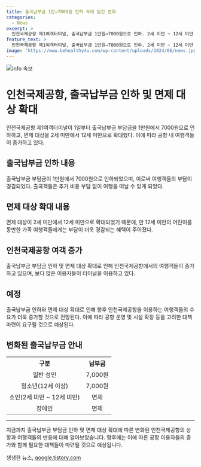 ```yaml
---
title: 출국납부금 1만→7000원 인하 속에 담긴 변화
categories:
  - News
excerpt: >
  인천국제공항 제1여객터미널, 출국납부금 1만원→7000원으로 인하. 2세 미만 ~ 12세 미만 면제 확대. 여행객들의 이목이 집중되고 있는 가운데, 출국에 대한 경비 부담이 줄어들며 긍정적인 반응이 나타나고 있다.
feature_text: >
  인천국제공항 제1여객터미널, 출국납부금 1만원→7000원으로 인하. 2세 미만 ~ 12세 미만 면제 확대. 여행객들의 이목이 집중되고 있는 가운데, 출국에 대한 경비 부담이 줄어들며 긍정적인 반응이 나타나고 있다.
image: 'https://www.behealthy4u.com/wp-content/uploads/2024/06/news.jpg'
---
```


<p><img src="https://www.behealthy4u.com/wp-content/uploads/2024/06/news.jpg" alt="info 속보" /></p>

<h1>인천국제공항, 출국납부금 인하 및 면제 대상 확대</h1>

<p data-ke-size="size16">인천국제공항 제1여객터미널이 1일부터 출국납부금 부담금을 1만원에서 7000원으로 인하하고, 면제 대상을 2세 미만에서 12세 미만으로 확대했다. 이에 따라 공항 내 여행객들이 증가하고 있다.</p>

<h2 data-ke-size="size26">출국납부금 인하 내용</h2>

<p data-ke-size="size16">출국납부금 부담금이 1만원에서 7000원으로 인하되었으며, 이로써 여행객들의 부담이 경감되었다. 출국객들은 추가 비용 부담 없이 여행을 떠날 수 있게 되었다.</p>

<h2 data-ke-size="size26">면제 대상 확대 내용</h2>

<p data-ke-size="size16">면제 대상이 2세 미만에서 12세 미만으로 확대되었기 때문에, 만 12세 미만의 어린이를 동반한 가족 여행객들에게는 부담이 더욱 경감되는 혜택이 주어졌다.</p>

<h2 data-ke-size="size26">인천국제공항 여객 증가</h2>

<p data-ke-size="size16">출국납부금 부담금 인하 및 면제 대상 확대로 인해 인천국제공항에서의 여행객들이 증가하고 있으며, 보다 많은 이용자들이 터미널을 이용하고 있다.</p>

<h2 data-ke-size="size26">예정</h2>

<p data-ke-size="size16">출국납부금 인하와 면제 대상 확대로 인해 향후 인천국제공항을 이용하는 여행객들의 수요가 더욱 증가할 것으로 전망된다. 이에 따라 공항 운영 및 시설 확장 등을 고려한 대책 마련이 요구될 것으로 예상된다.</p>

<h2 data-ke-size="size26">변화된 출국납부금 안내</h2>

<table>
    <tr>
        <th style="text-align: center; height: 17px;"><b>구분</b></th>
        <th style="text-align: center; height: 17px;"><b>납부금</b></th>
    </tr>
    <tr>
        <td style="text-align: center; height: 17px;">일반 성인</td>
        <td style="text-align: center; height: 17px;">7,000원</td>
    </tr>
    <tr>
        <td style="text-align: center; height: 17px;">청소년(12세 이상)</td>
        <td style="text-align: center; height: 17px;">7,000원</td>
    </tr>
    <tr>
        <td style="text-align: center; height: 17px;">소인(2세 미만 ~ 12세 미만)</td>
        <td style="text-align: center; height: 17px;">면제</td>
    </tr>
    <tr>
        <td style="text-align: center; height: 17px;">장애인</td>
        <td style="text-align: center; height: 17px;">면제</td>
    </tr>
</table>

<hr>

<p data-ke-size="size16">지금까지 출국납부금 부담금 인하 및 면제 대상 확대에 따른 변화된 인천국제공항의 상황과 여행객들의 반응에 대해 알아보았습니다. 향후에는 이에 따른 공항 이용자들의 증가와 함께 필요한 대책들이 마련될 것으로 예상됩니다.</p>
생생한 뉴스, <a href="https://qoogle.tistory.com" rel="dofollow">qoogle.tistory.com</a>



